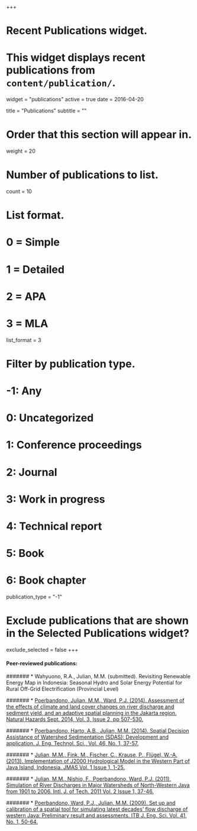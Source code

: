 +++
# Recent Publications widget.
# This widget displays recent publications from `content/publication/`.
widget = "publications"
active = true
date = 2016-04-20

title = "Publications"
subtitle = ""

# Order that this section will appear in.
weight = 20

# Number of publications to list.
count = 10

# List format.
#   0 = Simple
#   1 = Detailed
#   2 = APA
#   3 = MLA
list_format = 3

# Filter by publication type.
# -1: Any
#  0: Uncategorized
#  1: Conference proceedings
#  2: Journal
#  3: Work in progress
#  4: Technical report
#  5: Book
#  6: Book chapter
publication_type = "-1"

# Exclude publications that are shown in the Selected Publications widget?
exclude_selected = false
+++

#### Peer-reviewed publications:
####### * Wahyuono, R.A., Julian, M.M. (submitted). Revisiting Renewable Energy Map in Indonesia: Seasonal Hydro and Solar Energy Potential for Rural Off-Grid Electrification (Provincial Level)

####### * [Poerbandono, Julian, M.M., Ward, P.J. (2014). Assessment of the effects of climate and land cover changes on river discharge and sediment yield, and an adaptive spatial planning in the Jakarta region. Natural Hazards Sept. 2014, Vol. 3, Issue 2, pp 507-530.](http://link.springer.com/10.1007/s11069-014-1083-x)

####### * [Poerbandono, Harto, A.B., Julian, M.M. (2014). Spatial Decision Assistance of Watershed Sedimentation (SDAS): Development and application. J. Eng. Technol. Sci., Vol. 46, No. 1, 37-57.](http://journal.itb.ac.id/index.php?li=article_detail&id=1325)

####### * [Julian, M.M., Fink, M., Fischer, C., Krause, P., Flügel, W.-A. (2013). Implementation of J2000 Hydrological Model in the Western Part of Java Island, Indonesia. JMAS Vol. 1 Issue 1, 1-25.](http://macrojournals.com/journals/the_journal_of_macrotrends_in_applied_science)

####### * [Julian, M.M., Nishio, F., Poerbandono, Ward, P.J. (2011). Simulation of River Discharges in Major Watersheds of North-Western Java from 1901 to 2006. Intl. J. of Tech. 2011 Vol. 2 Issue 1, 37-46.](http://www.ijtech.eng.ui.ac.id/index.php/journal/article/view/44)

####### * [Poerbandono, Ward, P.J., Julian, M.M. (2009). Set up and calibration of a spatial tool for simulating latest decades’ flow discharge of western Java: Preliminary result and assessments. ITB J. Eng. Sci. Vol. 41, No. 1, 50-64.](http://journal.itb.ac.id/index.php?li=article_detail&id=331RL)
